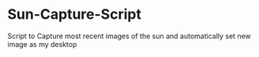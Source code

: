 # Sun-Capture-Script
Script to Capture most recent images of the sun and automatically set new image as my desktop
